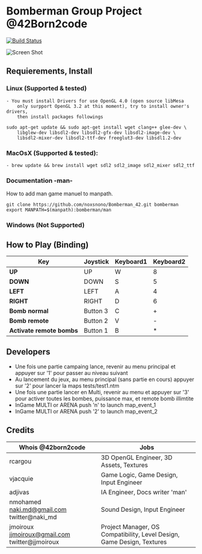 # Bomberman Group Project @42Born2code
[![Build Status](https://travis-ci.org/noxsnono/Bomberman_42.svg?branch=master)](https://travis-ci.org/noxsnono/Bomberman_42)

![Screen Shot](http://files.noxs.net/24bomb/gif/bomberman_animated.gif)

## Requierements, Install

### Linux (Supported & tested)
    - You must install Drivers for use OpenGL 4.0 (open source libMesa
	    only surpport OpenGL 3.2 at this moment), try to install owner's drivers,
	    then install packages followings

    sudo apt-get update && sudo apt-get install wget clang++ glee-dev \
        libglew-dev libsdl2-dev libsdl2-gfx-dev libsdl2-image-dev \
        libsdl2-mixer-dev libsdl2-ttf-dev freeglut3-dev libsdl1.2-dev

### MacOsX (Supported & tested):
    - brew update && brew install wget sdl2 sdl2_image sdl2_mixer sdl2_ttf

### Documentation -man-
How to add man game manuel to manpath.
```
git clone https://github.com/noxsnono/Bomberman_42.git bomberman
export MANPATH=$(manpath):bomberman/man
```

### Windows (Not Supported)

## How to Play (Binding)
Key | Joystick | Keyboard1 | Keyboard2
------------ | ------------- | ------------- | -------------
**UP** | UP | W | 8
**DOWN** | DOWN | S | 5
**LEFT** | LEFT | A | 4
**RIGHT** | RIGHT | D | 6
**Bomb normal** | Button 3 | C | +
**Bomb remote** | Button 2 | V | -
**Activate remote bombs** | Button 1 | B | *

## Developers
- Une fois une partie campaing lance, revenir au menu principal et appuyer sur '1' pour passer au niveau suivant
- Au lancement du jeux, au menu principal (sans partie en cours) appuyer sur '2' pour lancer la maps tests/test1.ntm
- Une fois une partie lancer en Multi, revenir au menu et appuyer sur '3' pour activer toutes les bombes, puissance max, et remote bomb illimtite
- InGame MULTI or ARENA push 'n' to launch map_event_1
- InGame MULTI or ARENA push '2' to launch map_event_2

## Credits
Whois @42born2code | Jobs
------------ | -------------
rcargou  | 3D OpenGL Engineer, 3D Assets, Textures
vjacquie | Game Logic, Game Design, Input Engineer
adjivas | IA Engineer, Docs writer 'man'
nmohamed naki.md@gmail.com twitter@naki_md | Sound Design, Input Engineer
jmoiroux jjmoiroux@gmail.com twitter@jjmoiroux | Project Manager, OS Compatibility, Level Design, Game Design, Textures
